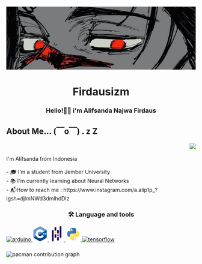 ![gam 1](https://github.com/Firdausizm/Firdausizm/blob/main/asw.jpg?raw=true)
<h1 align="center">Firdausizm


<h3 align="center">Hello!👋🏼 i'm Alifsanda Najwa Firdaus</h3>


<h2 align="left">About Me... (￣o￣) . z Z </h2>

<p align="left"> <a href="https://twitter.com/" target="blank"><height="150" src="https://media.giphy.com/media/M9gbBd9nbDrOTu1Mqx/giphy.gif" alt="" /></a> </p>
<div align="left">

<div align="right">
  <img height="150" src="https://media.giphy.com/media/M9gbBd9nbDrOTu1Mqx/giphy.gif"  />
</div>

<p align="left">I'm Alifsanda from Indonesia<br><br>- 🎓 I’m a student from Jember University<br>- 📚 I'm currently learning about Neural Networks<br>- 📬How to reach me : https://www.instagram.com/a.alip1p_?igsh=djlmNWd3dmlhdDIz</p>

###

<h3 align="center">🛠 Language and tools</h3>
<p align="left"> <a href="https://www.arduino.cc/" target="_blank" rel="noreferrer"> <img src="https://cdn.worldvectorlogo.com/logos/arduino-1.svg" alt="arduino" width="40" height="40"/> </a> <a href="https://www.w3schools.com/cpp/" target="_blank" rel="noreferrer"> <img src="https://raw.githubusercontent.com/devicons/devicon/master/icons/cplusplus/cplusplus-original.svg" alt="cplusplus" width="40" height="40"/> </a> <a href="https://pandas.pydata.org/" target="_blank" rel="noreferrer"> <img src="https://raw.githubusercontent.com/devicons/devicon/2ae2a900d2f041da66e950e4d48052658d850630/icons/pandas/pandas-original.svg" alt="pandas" width="40" height="40"/> </a> <a href="https://www.python.org" target="_blank" rel="noreferrer"> <img src="https://raw.githubusercontent.com/devicons/devicon/master/icons/python/python-original.svg" alt="python" width="40" height="40"/> </a> <a href="https://www.tensorflow.org" target="_blank" rel="noreferrer"> <img src="https://www.vectorlogo.zone/logos/tensorflow/tensorflow-icon.svg" alt="tensorflow" width="40" height="40"/> </a> </p>


###

<picture>
  <source media="(prefers-color-scheme: dark)" srcset="https://raw.githubusercontent.com/maurodesouza/maurodesouza/output/pacman-contribution-graph-dark.svg">
  <source media="(prefers-color-scheme: light)" srcset="https://raw.githubusercontent.com/maurodesouza/maurodesouza/output/pacman-contribution-graph.svg">
  <img alt="pacman contribution graph" src="https://raw.githubusercontent.com/maurodesouza/maurodesouza/output/pacman-contribution-graph.svg">
</picture>
